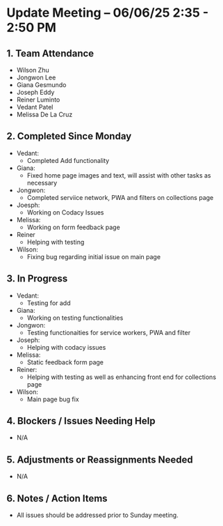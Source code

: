 # Update Meeting – 06/06/25 2:35 - 2:50 PM
## 1. Team Attendance
- Wilson Zhu
- Jongwon Lee
- Giana Gesmundo
- Joseph Eddy
- Reiner Luminto
- Vedant Patel
- Melissa De La Cruz
  
## 2. Completed Since Monday
- Vedant:
    - Completed Add functionality
- Giana:
  - Fixed home page images and text, will assist with other tasks as necessary
- Jongwon:
  - Completed serviice network, PWA and filters on collections page
- Joesph:
  - Working on Codacy Issues
- Melissa:
  - Working on form feedback page
- Reiner
  - Helping with testing
- Wilson:
  - Fixing bug regarding initial issue on main page
## 3. In Progress
- Vedant:
  - Testing for add
- Giana:
  - Working on testing functionalities
- Jongwon: 
  - Testing functionaities for service workers, PWA and filter
- Joseph:
  - Helping with codacy issues
- Melissa:
  - Static feedback form page
- Reiner:
  - Helping with testing as well as enhancing front end for collections page
- Wilson:
  - Main page bug fix 
## 4. Blockers / Issues Needing Help
- N/A
## 5. Adjustments or Reassignments Needed
- N/A
## 6. Notes / Action Items
- All issues should be addressed prior to Sunday meeting.